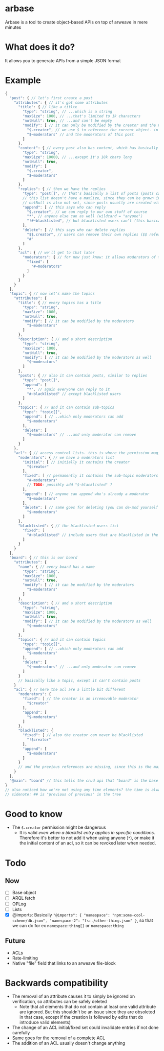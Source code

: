 # arbase

Arbase is a tool to create object-based APIs on top of arweave in mere minutes

# What does it do?

It allows you to generate APIs from a simple JSON format

# Example

```js
{
  "post": { // let's first create a post
    "attributes": { // it's got some attributes
      "title": { // like a titlte
        "type": "string", // ...which is a string
        "maxSize": 1000, // ...that's limited to 1k characters
        "notNull": true, // ...and can't be empty
        "modify": [ // it can only be modified by the creator and the moderators
          "$.creator", // we use $ to reference the current object. in this case the creator of it
          "$~moderators" // and the moderators of this post
        ]
      },
      "content": { // every post also has content, which has basically the same rules
        "type": "string",
        "maxSize": 10000, // ...except it's 10k chars long
        "notNull": true,
        "modify": [
          "$.creator",
          "$~moderators"
        ]
      },
      "replies": { // then we have the replies
        "type": "post[]", // that's basically a list of posts (posts can have their own replies, like in reddit or discourse - really, just different rendering)
        // this list doesn't have a maxSize, since they can be grown infinetly without too much impact (TODO: really good idea?), but technically it can be set
        // notNull is also not set, since posts usually are created without replies
        "append": [ // this says who can reply
          "$.creator", // we can reply to our own stuff of course
          "*", // anyone else can as well (wildcard = "anyone")
          "!#~blacklisted", // but blacklisted users can't (this basically translated to "NOT (!) previous element (#) access control (~) blacklisted")
        ],
        "delete": [ // this says who can delete replies
          "$$.creator", // users can remove their own replies ($$ references the object in the list)
          "#"
        ]
      },
      "acl": { // we'll get to that later
        "moderators": { // for now just know: it allows moderators of the topic to moderate this post
          "fixed": [
            "#~moderators"
          ]
        }
      }
    }
  },
  "topic": { // now let's make the topics
    "attributes": {
      "title": { // every topics has a title
        "type": "string",
        "maxSize": 1000,
        "notNull": true,
        "modify": [ // it can be modified by the moderators
          "$~moderators"
        ]
      },
      "description": { // and a short description
        "type": "string",
        "maxSize": 1000,
        "notNull": true,
        "modify": [ // it can be modified by the moderators as well
          "$~moderators"
        ]
      },
      "posts": { // also it can contain posts, similar to replies
        "type": "post[]",
        "append": [
          "*", // again everyone can reply to it
          "#~blacklisted" // except blacklisted users
        ]
      },
      "topics": { // and it can contain sub-topics
        "type": "topic[]",
        "append": [ // ..which only moderators can add
          "$~moderators"
        ],
        "delete": [
          "$~moderators" // ...and only moderator can remove
        ]
      }
    },
    "acl": { // access control lists. this is where the permission magic happens
      "moderators": { // we have a moderators list
        "initial": [ // initially it contains the creator
          "$creator"
        ],
        "fixed": [ // permanently it contains the sub-topic moderators
          "#~moderators"
          // TODO: possibly add "$~blacklisted" ?
        ],
        "append": [ // anyone can append who's already a moderator
          "$~moderators"
        ],
        "delete": [ // same goes for deleting (you can de-mod yourself for e.x.)
          "$~moderators"
        ]
      },
      "blacklisted": { // the blacklisted users list
        "fixed": [
          "#~blacklisted" // include users that are blacklisted in the previous element
        ]
      }
    }
  },
  "board": { // this is our board
    "attributes": {
      "name": { // every board has a name
        "type": "string",
        "maxSize": 1000,
        "notNull": true,
        "modify": [ // it can be modified by the moderators
          "$~moderators"
        ]
      },
      "description": { // and a short description
        "type": "string",
        "maxSize": 1000,
        "notNull": true,
        "modify": [ // it can be modified by the moderators as well
          "$~moderators"
        ]
      },
      "topics": { // and it can contain topics
        "type": "topic[]",
        "append": [ // ..which only moderators can add
          "$~moderators"
        ],
        "delete": [
          "$~moderators" // ...and only moderator can remove
        ]
      }
      // basically like a topic, except it can't contain posts
    }
    "acl": { // here the acl are a little bit different
      "moderators": {
        "fixed": [ // the creator is an irremovable moderator
          "$creator"
        ],
        "append": [
          "$~moderators"
        ]
      },
      "blacklisted": {
        "fixed": [ // also the creator can never be blacklisted
          "!$creator"
        ],
        "append": [
          "$~moderators"
        ]
      }
      // and the previous references are missing, since this is the main element
    }
  },
  "@main": "board" // this tells the crud api that "board" is the base element. as such it's not allowed to contain any "#" references
}
// also noticed how we're not using any time elements? the time is always available via $.createdOn or $.updatedOn, since we're using a blockchain beneath
// sidenote: ## is "previous of previous" in the tree
```

# Good to know

- The `$.creator` permission might be dangerous
  - It is valid _even when a blacklist entry applies in specific conditions_. Therefore it's better to not add it when using anyone (`*`), or make it the initial content of an acl, so it can be revoked later when needed.

# Todo

## Now
- [ ] Base object
- [ ] ARQL fetch
- [ ] OPLog
- [ ] Lists
- [x] @imports: Basically `"@imports": { "namespace": "npm:some-cool-scheme/db.json", "namespace-2": "fs:./other-thing.json" }`, so that we can do for ex `namespace:thing[]` or `namespace:thing`

## Future

- ACLs
- Rate-limiting
- Native "file" field that links to an arweave file-block

# Backwards compatibility

- The removal of an attribute causes it to simply be ignored on verification, so attributes can be safely deleted
  - Note that all elements that do not contain at least one valid attribute are ignored. But this shouldn't be an issue since they are obsoleted in that case, except if the creation is followed by edits that do introduce valid elements)
- The change of an ACL initial/fixed set could invalidate entries if not done carefully
- Same goes for the removal of a complete ACL
- The addition of an ACL usually doesn't change anything
